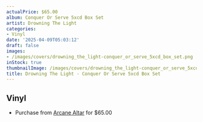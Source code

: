 ```yaml
---
actualPrice: $65.00
album: Conquer Or Serve 5xcd Box Set
artist: Drowning The Light
categories:
- Vinyl
date: '2025-04-09T05:03:12'
draft: false
images:
- /images/covers/drowning_the_light-conquer_or_serve_5xcd_box_set.png
inStock: true
thumbnailImage: /images/covers/drowning_the_light-conquer_or_serve_5xcd_box_set-thumb.png
title: Drowning The Light - Conquer Or Serve 5xcd Box Set
---
```


## Vinyl
* Purchase from [Arcane Altar](https://arcanealtar.bigcartel.com/product/drowning-the-light-conquer-or-serve-5xcd-box-set) for $65.00

